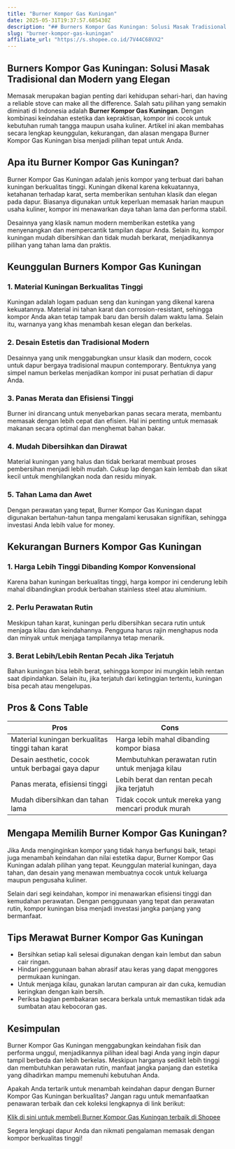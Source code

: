 ```yaml
---
title: "Burner Kompor Gas Kuningan"
date: 2025-05-31T19:37:57.685430Z
description: "## Burners Kompor Gas Kuningan: Solusi Masak Tradisional dan Modern yang Elegan..."
slug: "burner-kompor-gas-kuningan"
affiliate_url: "https://s.shopee.co.id/7V44C68VX2"
---
```

## Burners Kompor Gas Kuningan: Solusi Masak Tradisional dan Modern yang Elegan

Memasak merupakan bagian penting dari kehidupan sehari-hari, dan having a reliable stove can make all the difference. Salah satu pilihan yang semakin diminati di Indonesia adalah **Burner Kompor Gas Kuningan**. Dengan kombinasi keindahan estetika dan kepraktisan, kompor ini cocok untuk kebutuhan rumah tangga maupun usaha kuliner. Artikel ini akan membahas secara lengkap keunggulan, kekurangan, dan alasan mengapa Burner Kompor Gas Kuningan bisa menjadi pilihan tepat untuk Anda.

## Apa itu Burner Kompor Gas Kuningan?

Burner Kompor Gas Kuningan adalah jenis kompor yang terbuat dari bahan kuningan berkualitas tinggi. Kuningan dikenal karena kekuatannya, ketahanan terhadap karat, serta memberikan sentuhan klasik dan elegan pada dapur. Biasanya digunakan untuk keperluan memasak harian maupun usaha kuliner, kompor ini menawarkan daya tahan lama dan performa stabil.

Desainnya yang klasik namun modern memberikan estetika yang menyenangkan dan mempercantik tampilan dapur Anda. Selain itu, kompor kuningan mudah dibersihkan dan tidak mudah berkarat, menjadikannya pilihan yang tahan lama dan praktis.

## Keunggulan Burners Kompor Gas Kuningan

### 1. Material Kuningan Berkualitas Tinggi

Kuningan adalah logam paduan seng dan kuningan yang dikenal karena kekuatannya. Material ini tahan karat dan corrosion-resistant, sehingga kompor Anda akan tetap tampak baru dan bersih dalam waktu lama. Selain itu, warnanya yang khas menambah kesan elegan dan berkelas.

### 2. Desain Estetis dan Tradisional Modern

Desainnya yang unik menggabungkan unsur klasik dan modern, cocok untuk dapur bergaya tradisional maupun contemporary. Bentuknya yang simpel namun berkelas menjadikan kompor ini pusat perhatian di dapur Anda.

### 3. Panas Merata dan Efisiensi Tinggi

Burner ini dirancang untuk menyebarkan panas secara merata, membantu memasak dengan lebih cepat dan efisien. Hal ini penting untuk memasak makanan secara optimal dan menghemat bahan bakar.

### 4. Mudah Dibersihkan dan Dirawat

Material kuningan yang halus dan tidak berkarat membuat proses pembersihan menjadi lebih mudah. Cukup lap dengan kain lembab dan sikat kecil untuk menghilangkan noda dan residu minyak.

### 5. Tahan Lama dan Awet

Dengan perawatan yang tepat, Burner Kompor Gas Kuningan dapat digunakan bertahun-tahun tanpa mengalami kerusakan signifikan, sehingga investasi Anda lebih value for money.

## Kekurangan Burners Kompor Gas Kuningan

### 1. Harga Lebih Tinggi Dibanding Kompor Konvensional

Karena bahan kuningan berkualitas tinggi, harga kompor ini cenderung lebih mahal dibandingkan produk berbahan stainless steel atau aluminium.

### 2. Perlu Perawatan Rutin

Meskipun tahan karat, kuningan perlu dibersihkan secara rutin untuk menjaga kilau dan keindahannya. Pengguna harus rajin menghapus noda dan minyak untuk menjaga tampilannya tetap menarik.

### 3. Berat Lebih/Lebih Rentan Pecah Jika Terjatuh

Bahan kuningan bisa lebih berat, sehingga kompor ini mungkin lebih rentan saat dipindahkan. Selain itu, jika terjatuh dari ketinggian tertentu, kuningan bisa pecah atau mengelupas.

## Pros & Cons Table

| **Pros** | **Cons** |
|------------|-------------|
| Material kuningan berkualitas tinggi tahan karat | Harga lebih mahal dibanding kompor biasa |
| Desain aesthetic, cocok untuk berbagai gaya dapur | Membutuhkan perawatan rutin untuk menjaga kilau |
| Panas merata, efisiensi tinggi | Lebih berat dan rentan pecah jika terjatuh |
| Mudah dibersihkan dan tahan lama | Tidak cocok untuk mereka yang mencari produk murah |

## Mengapa Memilih Burner Kompor Gas Kuningan?

Jika Anda menginginkan kompor yang tidak hanya berfungsi baik, tetapi juga menambah keindahan dan nilai estetika dapur, Burner Kompor Gas Kuningan adalah pilihan yang tepat. Keunggulan material kuningan, daya tahan, dan desain yang menawan membuatnya cocok untuk keluarga maupun pengusaha kuliner.

Selain dari segi keindahan, kompor ini menawarkan efisiensi tinggi dan kemudahan perawatan. Dengan penggunaan yang tepat dan perawatan rutin, kompor kuningan bisa menjadi investasi jangka panjang yang bermanfaat.

## Tips Merawat Burner Kompor Gas Kuningan

- Bersihkan setiap kali selesai digunakan dengan kain lembut dan sabun cair ringan.
- Hindari penggunaan bahan abrasif atau keras yang dapat menggores permukaan kuningan.
- Untuk menjaga kilau, gunakan larutan campuran air dan cuka, kemudian keringkan dengan kain bersih.
- Periksa bagian pembakaran secara berkala untuk memastikan tidak ada sumbatan atau kebocoran gas.

## Kesimpulan

Burner Kompor Gas Kuningan menggabungkan keindahan fisik dan performa unggul, menjadikannya pilihan ideal bagi Anda yang ingin dapur tampil berbeda dan lebih berkelas. Meskipun harganya sedikit lebih tinggi dan membutuhkan perawatan rutin, manfaat jangka panjang dan estetika yang dihadirkan mampu memenuhi kebutuhan Anda.

Apakah Anda tertarik untuk menambah keindahan dapur dengan Burner Kompor Gas Kuningan berkualitas? Jangan ragu untuk memanfaatkan penawaran terbaik dan cek koleksi lengkapnya di link berikut:

[Klik di sini untuk membeli Burner Kompor Gas Kuningan terbaik di Shopee](https://s.shopee.co.id/7V44C68VX2)

Segera lengkapi dapur Anda dan nikmati pengalaman memasak dengan kompor berkualitas tinggi!
